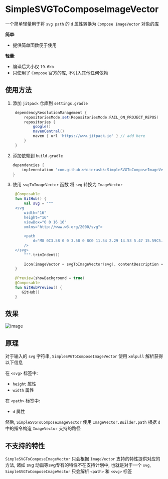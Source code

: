# SimpleSVGToComposeImageVector

一个简单轻量用于将 `svg path` 的 `d` 属性转换为 `Compose ImageVector` 对象的库

**简单**: 
- 提供简单函数便于使用

**轻量**: 
- 编译后大小仅 `19.6kb`
- 只使用了 `Compose` 官方的库, 不引入其他任何依赖

## 使用方法
1. 添加 `jitpack` 仓库到 `settings.gradle`
   ```groovy
    dependencyResolutionManagement {
        repositoriesMode.set(RepositoriesMode.FAIL_ON_PROJECT_REPOS)
        repositories {
            google()
            mavenCentral()
            maven { url 'https://www.jitpack.io' } // add here
        }
    }
   ```
2. 添加依赖到 `build.gradle`
   ```groovy
   dependencies {
       implementation 'com.github.whiterasbk:SimpleSVGToComposeImageVector:$latest_version'
   }
   ```
3. 使用 `svgToImageVector` 函数 将 `svg` 转换为 `ImageVector`
   ```kotlin
    @Composable
    fun GitHub() {
        val svg = """
    <svg
        width="16"
        height="16"
        viewBox="0 0 16 16"
        xmlns="http://www.w3.org/2000/svg">
        
        <path
            d="M8 0C3.58 0 0 3.58 0 8C0 11.54 2.29 14.53 5.47 15.59C5.87 15.66 6.02 15.42 6.02 15.21C6.02 15.02 6.01 14.39 6.01 13.72C4 14.09 3.48 13.23 3.32 12.78C3.23 12.55 2.84 11.84 2.5 11.65C2.22 11.5 1.82 11.13 2.49 11.12C3.12 11.11 3.57 11.7 3.72 11.94C4.44 13.15 5.59 12.81 6.05 12.6C6.12 12.08 6.33 11.73 6.56 11.53C4.78 11.33 2.92 10.64 2.92 7.58C2.92 6.71 3.23 5.99 3.74 5.43C3.66 5.23 3.38 4.41 3.82 3.31C3.82 3.31 4.49 3.1 6.02 4.13C6.66 3.95 7.34 3.86 8.02 3.86C8.7 3.86 9.38 3.95 10.02 4.13C11.55 3.09 12.22 3.31 12.22 3.31C12.66 4.41 12.38 5.23 12.3 5.43C12.81 5.99 13.12 6.7 13.12 7.58C13.12 10.65 11.25 11.33 9.47 11.53C9.76 11.78 10.01 12.26 10.01 13.01C10.01 14.08 10 14.94 10 15.21C10 15.42 10.15 15.67 10.55 15.59C13.71 14.53 16 11.53 16 8C16 3.58 12.42 0 8 0Z"
        />
    </svg>
        """.trimIndent()
    
        Icon(imageVector = svgToImageVector(svg), contentDescription = null, tint = Color(27, 31, 35))
    }
    
    @Preview(showBackground = true)
    @Composable
    fun GitHubPreview() {      
       GitHub()
    }
   ```

## 效果
![image](https://github.com/whiterasbk/SimpleSVGToComposeImageVector/assets/31107204/1a161d78-81c3-4900-b56b-774d13f344b1)

## 原理
对于输入的 `svg` 字符串, `SimpleSVGToComposeImageVector` 使用 `xmlpull` 解析获得以下信息

在 `<svg>` 标签中:
- `height` 属性
- `width` 属性

在 `<path>` 标签中:
- `d` 属性

然后, `SimpleSVGToComposeImageVector` 使用 `ImageVector.Builder.path` 根据 `d` 中的指令构造 `ImageVector` 支持的路径

## 不支持的特性
`SimpleSVGToComposeImageVector` 只会根据 `ImageVector` 支持的特性提供对应的方法, 诸如 svg 动画等svg专有的特性不在支持计划中, 也就是对于一个 `svg`, `SimpleSVGToComposeImageVector` 只会解析 `<path>` 和 `<svg>` 标签
